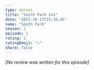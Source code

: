 ```yaml
---
type: series
title: "South Park 2x1"
date: "2021-10-17T15:16:45"
name: "South Park"
season: 2
episode: 1
rating: 1
ratingEmoji: "⭐️"
share: false
---
```


_[No review was written for this episode]_
